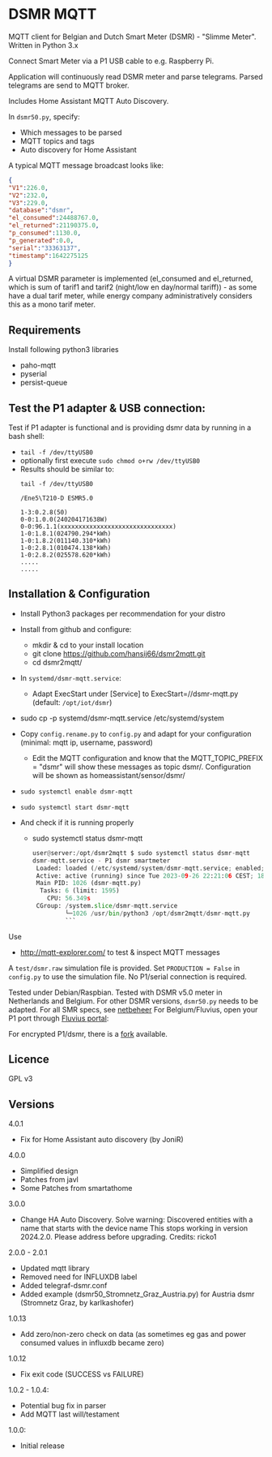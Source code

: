 # DSMR MQTT
MQTT client for Belgian and Dutch Smart Meter (DSMR) - "Slimme Meter". Written in Python 3.x

Connect Smart Meter via a P1 USB cable to e.g. Raspberry Pi.

Application will continuously read DSMR meter and parse telegrams.
Parsed telegrams are send to MQTT broker.

Includes Home Assistant MQTT Auto Discovery.

In `dsmr50.py`, specify:
* Which messages to be parsed
* MQTT topics and tags
* Auto discovery for Home Assistant

A typical MQTT message broadcast looks like:
```json
{
"V1":226.0,
"V2":232.0,
"V3":229.0,
"database":"dsmr",
"el_consumed":24488767.0,
"el_returned":21190375.0,
"p_consumed":1130.0,
"p_generated":0.0,
"serial":"33363137",
"timestamp":1642275125
}
```

A virtual DSMR parameter is implemented (el_consumed and el_returned, which is sum of tarif1 and tarif2 (night/low en day/normal tariff)) - as some have a dual tarif meter, while energy company administratively considers this as a mono tarif meter.

## Requirements
Install following python3 libraries
* paho-mqtt
* pyserial
* persist-queue

## Test the P1 adapter & USB connection:
Test if P1 adapter is functional and is providing dsmr data by running in a bash shell:
* `tail -f /dev/ttyUSB0`
* optionally first execute `sudo chmod o+rw /dev/ttyUSB0`
* Results should be similar to:
   ```
  tail -f /dev/ttyUSB0
  
  /Ene5\T210-D ESMR5.0

  1-3:0.2.8(50)
  0-0:1.0.0(240204171638W)
  0-0:96.1.1(xxxxxxxxxxxxxxxxxxxxxxxxxxxxxxx)
  1-0:1.8.1(024790.294*kWh)
  1-0:1.8.2(011140.310*kWh)
  1-0:2.8.1(010474.138*kWh)
  1-0:2.8.2(025578.620*kWh)
  .....
  .....
  ```

## Installation & Configuration
* Install Python3 packages per recommendation for your distro
* Install from github and configure:
  * mkdir & cd to your install location 
  * git clone https://github.com/hansij66/dsmr2mqtt.git
  * cd dsmr2mqtt/ 
* In `systemd/dsmr-mqtt.service`:
  * Adapt ExecStart under [Service] to ExecStart=/<your location>/dsmr-mqtt.py (default: `/opt/iot/dsmr`)
* sudo cp -p systemd/dsmr-mqtt.service /etc/systemd/system
* Copy `config.rename.py` to `config.py` and adapt for your configuration (minimal: mqtt ip, username, password)
  * Edit the MQTT configuration and know that the MQTT_TOPIC_PREFIX = "dsmr" will show these messages as topic dsmr/. Configuration will be shown as homeassistant/sensor/dsmr/

* `sudo systemctl enable dsmr-mqtt`
* `sudo systemctl start dsmr-mqtt`
* And check if it is running properly
  * sudo systemctl status dsmr-mqtt
    ```python
    user@server:/opt/dsmr2mqtt $ sudo systemctl status dsmr-mqtt
    dsmr-mqtt.service - P1 dsmr smartmeter
     Loaded: loaded (/etc/systemd/system/dsmr-mqtt.service; enabled; vendor preset: enabled)
     Active: active (running) since Tue 2023-09-26 22:21:06 CEST; 18h ago
     Main PID: 1026 (dsmr-mqtt.py)
      Tasks: 6 (limit: 1595)
        CPU: 56.349s
     CGroup: /system.slice/dsmr-mqtt.service
             └─1026 /usr/bin/python3 /opt/dsmr2mqtt/dsmr-mqtt.py
             ```
Use
* http://mqtt-explorer.com/
to test &  inspect MQTT messages

A `test/dsmr.raw` simulation file is provided.
Set `PRODUCTION = False` in `config.py` to use the simulation file. No P1/serial connection is required.

Tested under Debian/Raspbian.
Tested with DSMR v5.0 meter in Netherlands and Belgium. For other DSMR versions, `dsmr50.py` needs to be adapted.
For all SMR specs, see [netbeheer](https://www.netbeheernederland.nl/dossiers/slimme-meter-15/documenten)
For Belgium/Fluvius, open your P1 port through [Fluvius portal](https://mijn.fluvius.be/): 

For encrypted P1/dsmr, there is a [fork](https://github.com/wehrmannit/dsmr2mqtt) available.

## Licence
GPL v3

## Versions
4.0.1
* Fix for Home Assistant auto discovery (by JoniR)

4.0.0
* Simplified design
* Patches from javl
* Some Patches from smartathome

3.0.0
* Change HA Auto Discovery. Solve warning:
Discovered entities with a name that starts with the device name
This stops working in version 2024.2.0. Please address before upgrading.
Credits: ricko1

2.0.0 - 2.0.1
* Updated mqtt library
* Removed need for INFLUXDB label
* Added telegraf-dsmr.conf
* Added example (dsmr50_Stromnetz_Graz_Austria.py) for Austria dsmr (Stromnetz Graz, by karlkashofer)

1.0.13
* Add zero/non-zero check on data (as sometimes eg gas and power consumed values in influxdb became zero)

1.0.12
* Fix exit code (SUCCESS vs FAILURE)

1.0.2 - 1.0.4:
* Potential bug fix in parser
* Add MQTT last will/testament

1.0.0:
* Initial release
